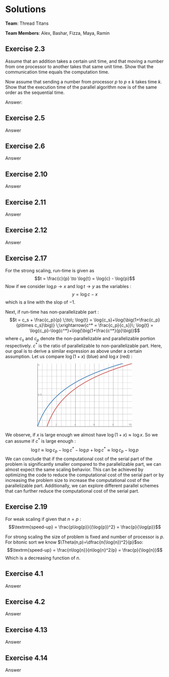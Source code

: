 # Solutions

**Team**: Thread Titans

**Team Members**: Alex, Bashar, Fizza, Maya, Ramin

## Exercise 2.3

Assume that an addition takes a certain unit time, and that moving a number from one processor to another takes that same unit time. Show that the communication time equals the computation time. 

Now assume that sending a number from processor $p$ to $p \pm k$ takes time $k$. Show that the execution time of the parallel algorithm now is of the same order as the sequential time.

Answer:

## Exercise 2.5

Answer

## Exercise 2.6

Answer

## Exercise 2.10

Answer

## Exercise 2.11

Answer

## Exercise 2.12

Answer

## Exercise 2.17

For the strong scaling, run-time is given as 
$$t = \frac{c}{p} \to \log{t} = \log{c} - \log{p}$$
Now if we consider $\log{p}\to x$ and $\log{t} \to y$ as the variables :
$$y = \log{c} - x$$
which is a line with the slop of $-1$.

Next, if run-time has non-parallelizable part :$$t = c_s + \frac{c_p}{p} \;\to\; \log{t} = \log{c_s}+\log{\big(1+\frac{c_p}{p\times c_s}\big)} \;\xrightarrow{c^* = \frac{c_p}{c_s}}\;   \log{t} = \log{c_p}-\log{c^*}+\log{\big(1+\frac{c^*}{p}\big)}$$
where $c_s$ and $c_p$ denote the non-parallelizable and parallelizable portion respectively. $c^*$ is the ratio of parallelizable to non-parallelizable part.  Here, our goal is to derive a similar expression as above under a certain assumption. Let us compare  $\log{\big(1+x\big)}$ (blue) and $\log{x}$ (red) :

<div style="text-align: center;">
    <img src="graph.png" alt="My Image" width="300">
</div>

We observe, if $x$ is large enough we almost have $\log{\big(1+x\big)} \approx \log{x}$. So we can assume if $c^*$ is large enough :$$\log{t} \approx  \log{c_p}-\log{c^*} - \log{p}+\log{c^*} \approx  \log{c_p} - \log{p}$$
We can conclude that if the computational cost of the serial part of the problem is significantly smaller compared to the parallelizable part, we can almost expect the same scaling behavior. This can be achieved by optimizing the code to reduce the computational cost of the serial part or by increasing the problem size to increase the computational cost of the parallelizable part. Additionally, we can explore different parallel schemes that can further reduce the computational cost of the serial part.

## Exercise 2.19

For weak scaling if given that $n=p$ :$$\textrm{speed-up} = \frac{p\log{p}}{(\log{p})^2} = \frac{p}{\log{p}}$$

For strong scaling the size of problem is fixed and number of processor is $p$. For bitonic sort we know $\Theta(n,p)=\dfrac{n(\log{n})^2}{p}$so:$$\textrm{speed-up} = \frac{n\log{n}}{n\log{n}^2/p} = \frac{p}{\log{n}}$$
Which is a decreasing function of $n$.


## Exercise 4.1

Answer

## Exercise 4.2

Answer

## Exercise 4.13

Answer

## Exercise 4.14

Answer